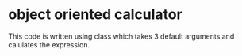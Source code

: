 # object oriented calculator

This code is written using class which takes 3 default arguments and calulates the expression.
